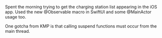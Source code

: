 Spent the morning trying to get the charging station list appearing in the iOS app. Used the new @Observable macro in SwiftUI and some @MainActor usage too.

One gotcha from KMP is that calling suspend functions must occur from the main thread.
